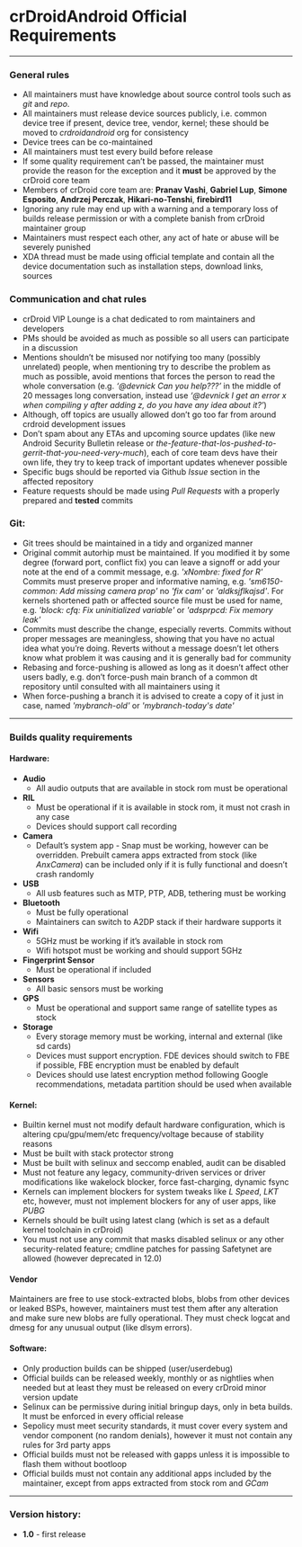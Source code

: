 # crDroidAndroid Official Requirements
---

### General rules
* All maintainers must have knowledge about source control tools such as *git* and *repo*.
* All maintainers must release device sources publicly, i.e. common device tree if present, device tree, vendor, kernel; these should be moved to *crdroidandroid* org for consistency
* Device trees can be co-maintained
* All maintainers must test every build before release
* If some quality requirement can’t be passed, the maintainer must provide the reason for the exception and it **must** be approved by the crDroid core team
* Members of crDroid core team are: **Pranav Vashi**, **Gabriel Lup**, **Simone Esposito**, **Andrzej Perczak**, **Hikari-no-Tenshi**, **firebird11**
* Ignoring any rule may end up with a warning and a temporary loss of builds release permission or with a complete banish from crDroid maintainer group
* Maintainers must respect each other, any act of hate or abuse will be severely punished
* XDA thread must be made using official template and contain all the device documentation such as installation steps, download links, sources

### Communication and chat rules
* crDroid VIP Lounge is a chat dedicated to rom maintainers and developers
* PMs should be avoided as much as possible so all users can participate in a discussion
* Mentions shouldn’t be misused nor notifying too many (possibly unrelated) people, when mentioning try to describe the problem as much as possible, avoid mentions that forces the person to read the whole conversation (e.g. *‘@devnick Can you help???’* in the middle of 20 messages long conversation, instead use *‘@devnick I get an error x when compiling y after adding z, do you have any idea about it?’*) 
* Although, off topics are usually allowed don’t go too far from around crdroid development issues
* Don’t spam about any ETAs and upcoming source updates (like new Android Security Bulletin release or *the-feature-that-los-pushed-to-gerrit-that-you-need-very-much*), each of core team devs have their own life, they try to keep track of important updates whenever possible
* Specific bugs should be reported via Github *Issue* section in the affected repository
* Feature requests should be made using *Pull Requests* with a properly prepared and **tested** commits

### Git:
* Git trees should be maintained in a tidy and organized manner
* Original commit autorhip must be maintained. If you modified it by some degree (forward port, conflict fix) you can leave a signoff or add your note at the end of a commit message, e.g. *'xNombre: fixed for R'*
Commits must preserve proper and informative naming, e.g. *'sm6150-common: Add missing camera prop'* no *'fix cam'* or *'aldksjflkajsd'*. For kernels shortened path or affected source file must be used for name, e.g. *'block: cfq: Fix uninitialized variable'* or *'adsprpcd: Fix memory leak'*
* Commits must describe the change, especially reverts. Commits without proper messages are meaningless, showing that you have no actual idea what you’re doing. Reverts without a message doesn’t let others know what problem it was causing and it is generally bad for community
* Rebasing and force-pushing is allowed as long as it doesn’t affect other users badly, e.g. don’t force-push main branch of a common dt repository until consulted with all maintainers using it
* When force-pushing a branch it is advised to create a copy of it just in case, named *'mybranch-old'* or *'mybranch-today's date'*

---
### Builds quality requirements

#### Hardware:
* **Audio**
    * All audio outputs that are available in stock rom must be operational
* **RIL**
    * Must be operational if it is available in stock rom, it must not crash in any case
    * Devices should support call recording
* **Camera**
    * Default’s system app - Snap must be working, however can be overridden. Prebuilt camera apps extracted from stock (like *AnxCamera*) can be included only if it is fully functional and doesn’t crash randomly
* **USB**
     * All usb features such as MTP, PTP, ADB, tethering must be working
* **Bluetooth**
    * Must be fully operational
    * Maintainers can switch to A2DP stack if their hardware supports it
* **Wifi**
    *  5GHz must be working if it’s available in stock rom
    * Wifi hotspot must be working and should support 5GHz
* **Fingerprint Sensor**
    * Must be operational if included
* **Sensors**
    * All basic sensors must be working
* **GPS**
    * Must be operational and support same range of satellite types as stock
* **Storage**
    * Every storage memory must be working, internal and external (like sd cards)
    * Devices must support encryption. FDE devices should switch to FBE if possible, FBE encryption must be enabled by default
    * Devices should use latest encryption method following Google recommendations, metadata partition should be used when available

#### Kernel:
* Builtin kernel must not modify default hardware configuration, which is altering cpu/gpu/mem/etc frequency/voltage because of stability reasons
* Must be built with stack protector strong
* Must be built with selinux and seccomp enabled, audit can be disabled
* Must not feature any legacy, community-driven services or driver modifications like wakelock blocker, force fast-charging, dynamic fsync
* Kernels can implement blockers for system tweaks like *L Speed*, *LKT* etc, however, must not implement blockers for any of user apps, like *PUBG*
* Kernels should be built using latest clang (which is set as a default kernel toolchain in crDroid)
* You must not use any commit that masks disabled selinux or any other security-related feature; cmdline patches for passing Safetynet are allowed (however deprecated in 12.0)

#### Vendor
Maintainers are free to use stock-extracted blobs, blobs from other devices or leaked BSPs, however, maintainers must test them after any alteration and make sure new blobs are fully operational. They must check logcat and dmesg for any unusual output (like dlsym errors).

#### Software:
* Only production builds can be shipped (user/userdebug)
* Official builds can be released weekly, monthly or as nightlies when needed but at least they must be released on every crDroid minor version update
* Selinux can be permissive during initial bringup days, only in beta builds. It must be enforced in every official release
* Sepolicy must meet security standards, it must cover every system and vendor component (no random denials), however it must not contain any rules for 3rd party apps
* Official builds must not be released with gapps unless it is impossible to flash them without bootloop
* Official builds must not contain any additional apps included by the maintainer, except from apps extracted from stock rom and *GCam*

---
### Version history:
* **1.0** - first release

